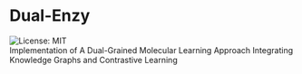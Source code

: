 # Dual-Enzy
![License: MIT](https://img.shields.io/badge/License-MIT-yellow.svg) <br>
Implementation of A Dual-Grained Molecular Learning Approach Integrating Knowledge Graphs and Contrastive Learning<br>
